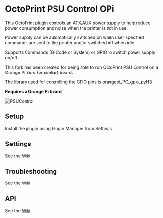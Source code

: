 # OctoPrint PSU Control OPi
This OctoPrint plugin controls an ATX/AUX power supply to help reduce power consumption and noise when the printer is not in use.

Power supply can be automatically switched on when user specified commands are sent to the printer and/or switched off when idle.

Supports Commands (G-Code or System) or GPIO to switch power supply on/off.

This fork has been created for being able to run OctoPrint PSU Control on a Orange Pi Zero (or simliar) board.

The library used for controlling the GPIO pins is [orangepi_PC_gpio_pyH3](https://github.com/duxingkei33/orangepi_PC_gpio_pyH3)

**Requires a Orange Pi board**

![PSUControl](psucontrol_navbar_settings.png?raw=true)
 
 
## Setup

Install the plugin using Plugin Manager from Settings
 
## Settings
See the [Wiki](https://github.com/kantlivelong/OctoPrint-PSUControl/wiki/Settings)
 
## Troubleshooting
See the [Wiki](https://github.com/kantlivelong/OctoPrint-PSUControl/wiki/Troubleshooting)

## API
See the [Wiki](https://github.com/kantlivelong/OctoPrint-PSUControl/wiki/API)
